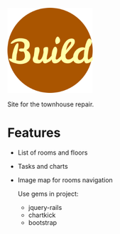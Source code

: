 ![Build logo](/app/assets/images/logo-192.png "Build Logo")

Site for the townhouse repair.

# Features

* List of rooms and floors
* Tasks and charts
* Image map for rooms navigation

  Use gems in project:
  * jquery-rails
  * chartkick
  * bootstrap
 

